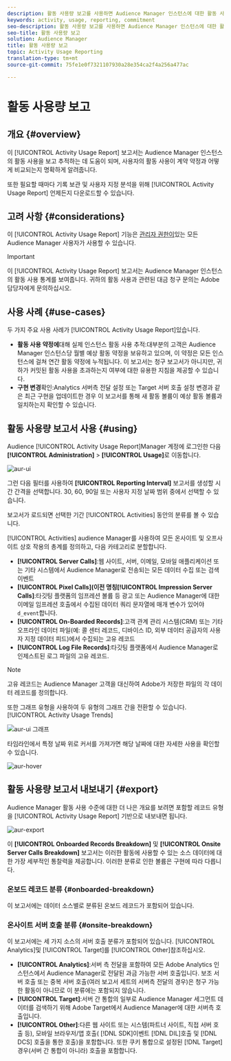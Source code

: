 ```yaml
---
description: 활동 사용량 보고를 사용하면 Audience Manager 인스턴스에 대한 활동 사용량을 보고 추적할 수 있으므로 실제 사용량을 계약 약정과 비교할 수 있습니다.
keywords: activity, usage, reporting, commitment
seo-description: 활동 사용량 보고를 사용하면 Audience Manager 인스턴스에 대한 활동 사용량을 보고 추적할 수 있으므로 실제 사용량을 계약 약정과 비교할 수 있습니다.
seo-title: 활동 사용량 보고
solution: Audience Manager
title: 활동 사용량 보고
topic: Activity Usage Reporting
translation-type: tm+mt
source-git-commit: 75fe1e0f7321107930a28e354ca2f4a256a477ac

---
```



# 활동 사용량 보고

## 개요 {#overview}

이 [!UICONTROL Activity Usage Report] 보고서는 Audience Manager 인스턴스의 활동 사용을 보고 추적하는 데 도움이 되며, 사용자의 활동 사용이 계약 약정과 어떻게 비교되는지 명확하게 알려줍니다.

또한 필요할 때마다 기록 보관 및 사용자 지정 분석을 위해 [!UICONTROL Activity Usage Report] 언제든지 다운로드할 수 있습니다.

## 고려 사항 {#considerations}

이 [!UICONTROL Activity Usage Report] 기능은 [관리자 권한이](edit-account-settings.md)있는 모든 Audience Manager 사용자가 사용할 수 있습니다.

>[!IMPORTANT]
>
>이 [!UICONTROL Activity Usage Report] 보고서는 Audience Manager 인스턴스의 활동 사용 통계를 보여줍니다. 귀하의 활동 사용과 관련된 대금 청구 문의는 Adobe 담당자에게 문의하십시오.

## 사용 사례 {#use-cases}

두 가지 주요 사용 사례가 [!UICONTROL Activity Usage Report]있습니다.

* **활동 사용 약정에**&#x200B;대해 실제 인스턴스 활동 사용 추적:대부분의 고객은 Audience Manager 인스턴스당 월별 예상 활동 약정을 보유하고 있으며, 이 약정은 모든 인스턴스에 걸쳐 연간 활동 약정에 누적됩니다. 이 보고서는 청구 보고서가 아니지만, 귀하가 커밋된 활동 사용을 초과하는지 여부에 대한 유용한 지침을 제공할 수 있습니다.
* **구현 변경**&#x200B;확인:Analytics 서버측 전달 설정 또는 Target 서버 호출 설정 변경과 같은 최근 구현을 업데이트한 경우 이 보고서를 통해 새 활동 볼륨이 예상 활동 볼륨과 일치하는지 확인할 수 있습니다.

## 활동 사용량 보고서 사용 {#using}

Audience [!UICONTROL Activity Usage Report]Manager 계정에 로그인한 다음 **[!UICONTROL Administration]** > **[!UICONTROL Usage]**&#x200B;로 이동합니다.

![aur-ui](assets/aur-ui.png)

그런 다음 필터를 사용하여 **[!UICONTROL Reporting Interval]** 보고서를 생성할 시간 간격을 선택합니다. 30, 60, 90일 또는 사용자 지정 날짜 범위 중에서 선택할 수 있습니다.

보고서가 로드되면 선택한 기간 [!UICONTROL Activities] 동안의 분류를 볼 수 있습니다.

[!UICONTROL Activities] audience Manager를 사용하여 모든 온사이트 및 오프사이트 상호 작용의 총계를 정의하고, 다음 카테고리로 분할합니다.

* **[!UICONTROL Server Calls]**:웹 사이트, 서버, 이메일, 모바일 애플리케이션 또는 기타 시스템에서 Audience Manager로 전송되는 모든 데이터 수집 또는 검색 이벤트
* **[!UICONTROL Pixel Calls](이전 명칭[!UICONTROL Impression Server Calls]**:타깃팅 플랫폼의 임프레션 볼륨 등 광고 또는 Audience Manager에 대한 이메일 임프레션 호출에서 수집된 데이터 쿼리 문자열에 매개 변수가 있어야`d_event`합니다.
* **[!UICONTROL On-Boarded Records]**:고객 관계 관리 시스템(CRM) 또는 기타 오프라인 데이터 파일(예: 콜 센터 레코드, 디바이스 ID, 외부 데이터 공급자의 사용자 지정 데이터 피드)에서 수집되는 고유 레코드
* **[!UICONTROL Log File Records]**:타깃팅 플랫폼에서 Audience Manager로 인제스트된 로그 파일의 고유 레코드.

>[!NOTE]
>
>고유 레코드는 Audience Manager 고객을 대신하여 Adobe가 저장한 파일의 각 데이터 레코드를 정의합니다.

또한 그래프 유형을 사용하여 두 유형의 그래프 간을 전환할 수 있습니다. [!UICONTROL Activity Usage Trends]

![aur-ui 그래프](assets/aur-ui-graphs.png)

타임라인에서 특정 날짜 위로 커서를 가져가면 해당 날짜에 대한 자세한 사용을 확인할 수 있습니다.

![aur-hover](assets/aur-hover.png)

## 활동 사용량 보고서 내보내기 {#export}

Audience Manager 활동 사용 수준에 대한 더 나은 개요를 보려면 포함할 레코드 유형을 [!UICONTROL Activity Usage Report] 기반으로 내보내면 됩니다.

![aur-export](assets/aur-export.png)

이 **[!UICONTROL Onboarded Records Breakdown]** 및 **[!UICONTROL Onsite Server Calls Breakdown]** 보고서는 이러한 활동에 사용할 수 있는 소스 데이터에 대한 가장 세부적인 통찰력을 제공합니다. 이러한 분류로 인한 볼륨은 구현에 따라 다릅니다.

### 온보드 레코드 분류 {#onboarded-breakdown}

이 보고서에는 데이터 소스별로 분류된 온보드 레코드가 포함되어 있습니다.

### 온사이트 서버 호출 분류 {#onsite-breakdown}

이 보고서에는 세 가지 소스의 서버 호출 분류가 포함되어 있습니다. [!UICONTROL Analytics]및 [!UICONTROL Target]를 [!UICONTROL Other]참조하십시오.

* **[!UICONTROL Analytics]**:서버 측 전달을 포함하여 모든 Adobe Analytics 인스턴스에서 Audience Manager로 전달된 과금 가능한 서버 호출입니다. 보조 서버 호출 또는 중복 서버 호출(여러 보고서 세트의 서버측 전달의 경우)은 청구 가능한 활동이 아니므로 이 분류에는 포함되지 않습니다.
* **[!UICONTROL Target]**:서버 간 통합의 일부로 Audience Manager 세그먼트 데이터를 검색하기 위해 Adobe Target에서 Audience Manager에 대한 서버측 호출입니다.
* **[!UICONTROL Other]**:다른 웹 사이트 또는 시스템(파트너 사이트, 직접 서버 호출 등), 모바일 브라우저/앱 호출( [!DNL SDK]이벤트 [!DNL DIL]호출 및 [!DNL DCS] 호출을 통한 호출)을 포함합니다. 또한 쿠키 통합으로 설정된 [!DNL Target] 경우(서버 간 통합이 아니라) 호출을 포함합니다.
